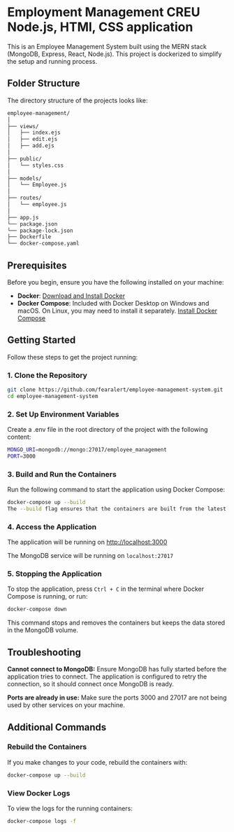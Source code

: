 # Employment Management CREU Node.js, HTMl, CSS application

This is an Employee Management System built using the MERN stack (MongoDB, Express, React, Node.js). This project is dockerized to simplify the setup and running process.

## Folder Structure

The directory structure of the projects looks like:

```sh
employee-management/
│
├── views/
│   ├── index.ejs
│   ├── edit.ejs
│   ├── add.ejs
│
├── public/
│   └── styles.css
│
├── models/
│   └── Employee.js
│
├── routes/
│   └── employee.js
│
├── app.js
└── package.json
└── package-lock.json
├── Dockerfile
└── docker-compose.yaml
```

## Prerequisites

Before you begin, ensure you have the following installed on your machine:

- **Docker**: [Download and Install Docker](https://docs.docker.com/get-docker/)
- **Docker Compose**: Included with Docker Desktop on Windows and macOS. On Linux, you may need to install it separately. [Install Docker Compose](https://docs.docker.com/compose/install/)

## Getting Started

Follow these steps to get the project running:

### 1. Clone the Repository

```bash
git clone https://github.com/fearalert/employee-management-system.git
cd employee-management-system
```

### 2. Set Up Environment Variables

Create a .env file in the root directory of the project with the following content:

```bash
MONGO_URI=mongodb://mongo:27017/employee_management
PORT=3000
```

### 3. Build and Run the Containers

Run the following command to start the application using Docker Compose:

```bash
docker-compose up --build
The --build flag ensures that the containers are built from the latest version of your code.
```

### 4. Access the Application

The application will be running on [http://localhost:3000](http://localhost:3000)

The MongoDB service will be running on `localhost:27017`

### 5. Stopping the Application

To stop the application, press `Ctrl + C` in the terminal where Docker Compose is running, or run:

```bash
docker-compose down
```

This command stops and removes the containers but keeps the data stored in the MongoDB volume.

## Troubleshooting

**Cannot connect to MongoDB:** Ensure MongoDB has fully started before the application tries to connect. The application is configured to retry the connection, so it should connect once MongoDB is ready.

**Ports are already in use:** Make sure the ports 3000 and 27017 are not being used by other services on your machine.

## Additional Commands

### Rebuild the Containers

If you make changes to your code, rebuild the containers with:

```bash
docker-compose up --build
```

### View Docker Logs

To view the logs for the running containers:

```bash
docker-compose logs -f
```
